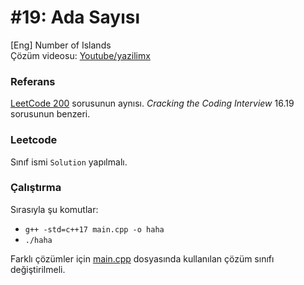 # #19: Ada Sayısı

[Eng] Number of Islands  
Çözüm videosu: [Youtube/yazilimx](https://youtu.be/D6O4ZGDUEx4)

### Referans

[LeetCode 200](https://leetcode.com/problems/number-of-islands/) sorusunun aynısı. _Cracking the Coding Interview_ 16.19 sorusunun benzeri.

### Leetcode

Sınıf ismi `Solution` yapılmalı.

### Çalıştırma

Sırasıyla şu komutlar:

- `g++ -std=c++17 main.cpp -o haha`
- `./haha`

Farklı çözümler için [main.cpp](main.cpp) dosyasında kullanılan çözüm sınıfı değiştirilmeli.
